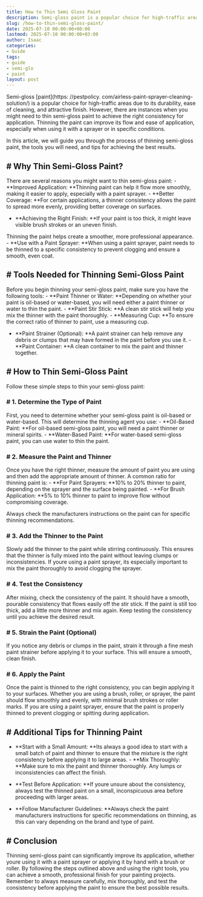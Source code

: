 ```yaml
---
title: How to Thin Semi Gloss Paint
description: Semi-gloss paint is a popular choice for high-traffic areas due to its durability, ease of cleaning, and attractive finish.
slug: /how-to-thin-semi-gloss-paint/
date: 2025-07-10 00:00:00+00:00
lastmod: 2025-07-10 00:00:00+03:00
author: Isaac
categories:
- Guide
tags:
- guide
- semi-glo
- paint
layout: post
---
```


Semi-gloss [paint](https: //pestpolicy. com/airless-paint-sprayer-cleaning-solution/) is a popular choice for high-traffic areas due to its durability, ease of cleaning, and attractive finish. However, there are instances when you might need to thin semi-gloss paint to achieve the right consistency for application. Thinning the paint can improve its flow and ease of application, especially when using it with a sprayer or in specific conditions.

In this article, we will guide you through the process of thinning semi-gloss paint, the tools you will need, and tips for achieving the best results.

## # Why Thin Semi-Gloss Paint?

There are several reasons you might want to thin semi-gloss paint: - **Improved Application: **Thinning paint can help it flow more smoothly, making it easier to apply, especially with a paint sprayer. - **Better Coverage: **For certain applications, a thinner consistency allows the paint to spread more evenly, providing better coverage on surfaces.

- **Achieving the Right Finish: **If your paint is too thick, it might leave visible brush strokes or an uneven finish.

Thinning the paint helps create a smoother, more professional appearance. - **Use with a Paint Sprayer: **When using a paint sprayer, paint needs to be thinned to a specific consistency to prevent clogging and ensure a smooth, even coat.

## # Tools Needed for Thinning Semi-Gloss Paint

Before you begin thinning your semi-gloss paint, make sure you have the following tools: - **Paint Thinner or Water: **Depending on whether your paint is oil-based or water-based, you will need either a paint thinner or water to thin the paint. - **Paint Stir Stick: **A clean stir stick will help you mix the thinner with the paint thoroughly. - **Measuring Cup: **To ensure the correct ratio of thinner to paint, use a measuring cup.

- **Paint Strainer (Optional): **A paint strainer can help remove any debris or clumps that may have formed in the paint before you use it. - **Paint Container: **A clean container to mix the paint and thinner together.

## # How to Thin Semi-Gloss Paint

Follow these simple steps to thin your semi-gloss paint:

### # 1. Determine the Type of Paint

First, you need to determine whether your semi-gloss paint is oil-based or water-based. This will determine the thinning agent you use: - **Oil-Based Paint: **For oil-based semi-gloss paint, you will need a paint thinner or mineral spirits. - **Water-Based Paint: **For water-based semi-gloss paint, you can use water to thin the paint.

### # 2. Measure the Paint and Thinner

Once you have the right thinner, measure the amount of paint you are using and then add the appropriate amount of thinner. A common ratio for thinning paint is: - **For Paint Sprayers: **10% to 20% thinner to paint, depending on the sprayer and the surface being painted. - **For Brush Application: **5% to 10% thinner to paint to improve flow without compromising coverage.

Always check the manufacturers instructions on the paint can for specific thinning recommendations.

### # 3. Add the Thinner to the Paint

Slowly add the thinner to the paint while stirring continuously. This ensures that the thinner is fully mixed into the paint without leaving clumps or inconsistencies. If youre using a paint sprayer, its especially important to mix the paint thoroughly to avoid clogging the sprayer.

### # 4. Test the Consistency

After mixing, check the consistency of the paint. It should have a smooth, pourable consistency that flows easily off the stir stick. If the paint is still too thick, add a little more thinner and mix again. Keep testing the consistency until you achieve the desired result.

### # 5. Strain the Paint (Optional)

If you notice any debris or clumps in the paint, strain it through a fine mesh paint strainer before applying it to your surface. This will ensure a smooth, clean finish.

### # 6. Apply the Paint

Once the paint is thinned to the right consistency, you can begin applying it to your surfaces. Whether you are using a brush, roller, or sprayer, the paint should flow smoothly and evenly, with minimal brush strokes or roller marks. If you are using a paint sprayer, ensure that the paint is properly thinned to prevent clogging or spitting during application.

## # Additional Tips for Thinning Paint

- **Start with a Small Amount: **Its always a good idea to start with a small batch of paint and thinner to ensure that the mixture is the right consistency before applying it to large areas. - **Mix Thoroughly: **Make sure to mix the paint and thinner thoroughly. Any lumps or inconsistencies can affect the finish.

- **Test Before Application: **If youre unsure about the consistency, always test the thinned paint on a small, inconspicuous area before proceeding with larger areas.

- **Follow Manufacturer Guidelines: **Always check the paint manufacturers instructions for specific recommendations on thinning, as this can vary depending on the brand and type of paint.

## # Conclusion

Thinning semi-gloss paint can significantly improve its application, whether youre using it with a paint sprayer or applying it by hand with a brush or roller. By following the steps outlined above and using the right tools, you can achieve a smooth, professional finish for your painting projects. Remember to always measure carefully, mix thoroughly, and test the consistency before applying the paint to ensure the best possible results.

